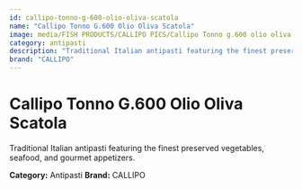 ```yaml
---
id: callipo-tonno-g-600-olio-oliva-scatola
name: "Callipo Tonno G.600 Olio Oliva Scatola"
image: media/FISH PRODUCTS/CALLIPO PICS/Callipo Tonno g.600 olio oliva scatola.jpg
category: antipasti
description: "Traditional Italian antipasti featuring the finest preserved vegetables, seafood, and gourmet appetizers."
brand: "CALLIPO"
---
```


# Callipo Tonno G.600 Olio Oliva Scatola

Traditional Italian antipasti featuring the finest preserved vegetables, seafood, and gourmet appetizers.

**Category:** Antipasti
**Brand:** CALLIPO
